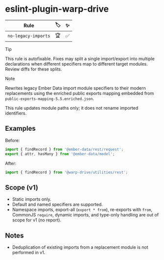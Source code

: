# eslint-plugin-warp-drive

| Rule | 🏷️ | ✨ |
| ---- | -- | -- |
| `no-legacy-imports` | 🏆 | ✅ |

> [!TIP]
> This rule is autofixable. Fixes may split a single import/export into multiple
> declarations when different specifiers map to different target modules. Review
> diffs for these splits.

> [!NOTE]
> Rewrites legacy Ember Data import module specifiers to their
> modern replacements using the enriched public exports mapping embedded from
> `public-exports-mapping-5.5.enriched.json`.

This rule updates module paths only; it does not rename imported identifiers.

## Examples

Before:

```js
import { findRecord } from '@ember-data/rest/request';
export { attr, hasMany } from '@ember-data/model';
```

After:

```js
import { findRecord } from '@warp-drive/utilities/rest';
```

## Scope (v1)

- Static imports only.
- Default and named specifiers are supported.
- Namespace imports, export-all (`export * from`), re-exports with `from`, CommonJS `require`,
  dynamic imports, and type-only handling are out of scope for v1 (no report).

## Notes

- Deduplication of existing imports from a replacement module is not performed in v1.
